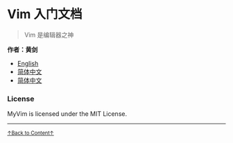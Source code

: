 # Vim 入门文档

> Vim 是编辑器之神<a name='fn1b'></a>

**作者：黄剑**

* [English](doc/en/README.md)
* [简体中文](doc/zh/README.md)
* [简体中文](doc/zh-tw/README.md)

### License

MyVim is licensed under the MIT License.

* * *

<a href='#fn1b'><small>↑Back to Content↑</small></a>

